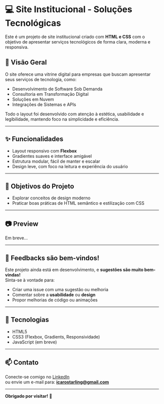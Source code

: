 # 💻 Site Institucional - Soluções Tecnológicas

Este é um projeto de site institucional criado com **HTML e CSS** com o objetivo de apresentar serviços tecnológicos de forma clara, moderna e responsiva.

## 🚀 Visão Geral

O site oferece uma vitrine digital para empresas que buscam apresentar seus serviços de tecnologia, como:

- Desenvolvimento de Software Sob Demanda
- Consultoria em Transformação Digital
- Soluções em Nuvem
- Integrações de Sistemas e APIs

Todo o layout foi desenvolvido com atenção à estética, usabilidade e legibilidade, mantendo foco na simplicidade e eficiência.

---

## ✨ Funcionalidades

- Layout responsivo com **Flexbox**
- Gradientes suaves e interface amigável
- Estrutura modular, fácil de manter e escalar
- Design leve, com foco na leitura e experiência do usuário

---

## 📌 Objetivos do Projeto

- Explorar conceitos de design moderno
- Praticar boas práticas de HTML semântico e estilização com CSS

---

## 📷 Preview

Em breve...

---

## 🙋 Feedbacks são bem-vindos!

Este projeto ainda está em desenvolvimento, e **sugestões são muito bem-vindas!**  
Sinta-se à vontade para:

- Criar uma issue com uma sugestão ou melhoria
- Comentar sobre a **usabilidade** ou **design**
- Propor melhorias de código ou animações

---

## 🔧 Tecnologias

- HTML5
- CSS3 (Flexbox, Gradients, Responsividade)
- JavaScript (em breve)

---

## 📫 Contato

Conecte-se comigo no [LinkedIn](https://www.linkedin.com/in/icarostarling/)  
ou envie um e-mail para: **icarostarling@gmail.com**

---

**Obrigado por visitar!** 🚀